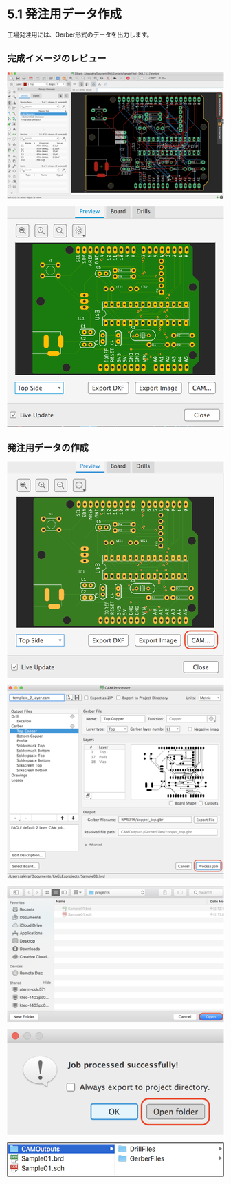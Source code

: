 # 5.1 発注用データ作成

工場発注用には、Gerber形式のデータを出力します。

## 完成イメージのレビュー

![](./img/pcb001.png)

![](./img/pcb002.png)

## 発注用データの作成

![](./img/pcb003.png)

![](./img/pcb004.png)

![](./img/pcb005.png)

![](./img/pcb006.png)

![](./img/pcb007.png)

